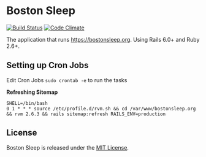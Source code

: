 # Boston Sleep

[![Build Status](https://travis-ci.com/sleepepi/bostonsleep.org.svg?branch=master)](https://travis-ci.com/sleepepi/bostonsleep.org)
[![Code Climate](https://codeclimate.com/github/sleepepi/bostonsleep.org/badges/gpa.svg)](https://codeclimate.com/github/sleepepi/bostonsleep.org)

The application that runs https://bostonsleep.org. Using Rails 6.0+ and Ruby 2.6+.


## Setting up Cron Jobs

Edit Cron Jobs `sudo crontab -e` to run the tasks

**Refreshing Sitemap**

```
SHELL=/bin/bash
0 1 * * * source /etc/profile.d/rvm.sh && cd /var/www/bostonsleep.org && rvm 2.6.3 && rails sitemap:refresh RAILS_ENV=production
```

## License

Boston Sleep is released under the [MIT License](http://www.opensource.org/licenses/MIT).
